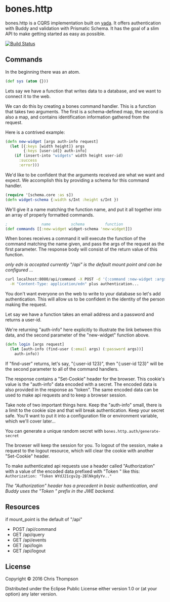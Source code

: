 # bones.http


bones.http is a CQRS implementation built on
[yada](https://github.com/juxt/yada). It offers authentication with Buddy and
validation with Prismatic Schema. It has the goal of a slim API to make getting
started as easy as possible.

[![Build Status](https://travis-ci.org/teaforthecat/bones.http.svg?branch=master)](https://travis-ci.org/teaforthecat/bones.http)

## Commands

In the beginning there was an atom.

```clojure
(def sys (atom {}))
```

Lets say we have a function that writes data to a database, and we want to
connect it to the web.

We can do this by creating a bones command handler. This is a function that
takes two arguments. The first is a schema-defined map, the second is also a
map, and contains identification information gathered from the request.

Here is a contrived example:
```clojure
(defn new-widget [args auth-info request]
  (let [{:keys [width height]} args
        {:keys [user-id]} auth-info]
    (if (insert-into "widgets" width height user-id)
      :success
      :error)))
```

We'd like to be confident that the arguments received are what we want and
expect.  We accomplish this by providing a schema for this command handler.

```clojure
(require '[schema.core :as s])
(defn widget-schema {:width s/Int :height s/Int })
```

We'll give it a name matching the function name, and put it all together into an
array of properly formatted commands.

```clojure
;               name         schema         function
(def commands [[:new-widget widget-schema 'new-widget]])
```

When bones receives a command it will execute the function of the command
matching the name given, and pass the args of the request as the first
parameter. The response body will consist of the return value of this function.

_only edn is accepted currently_
_"/api" is the default mount point and can be configured ..._
```sh
curl localhost:8080/api/command -X POST -d '{:command :new-widget :args {:width 3 :height 5}' \
  -H "Content-Type: application/edn" plus authentication...
```

You don't want everyone on the web to write to your database so let's add
authentication. This will allow us to be confident in the identity of the person making the
request.

Let say we have a function takes an email address and a password and returns a user-id.

We're returning "auth-info" here explicitly to illustrate the link between this
data, and the second parameter of the "new-widget" function above.
```clojure
(defn login [args request]
  (let [auth-info (find-user (:email args) (:password args))]
    auth-info))
```

If "find-user" returns, let's say, "{:user-id 123}", then "{:user-id 123}" will
be the second parameter to all of the command handlers.

The response contains a "Set-Cookie" header for the browser. This cookie's value
is the "auth-info" data encoded with a secret. The encoded data is also provided
in the response as "token". The same encoded data can be used to make api
requests and to keep a browser session.

Take note of two important things here. Keep the "auth-info" small, there is a
limit to the cookie size and that will break authentication. Keep your secret
safe. You'll want to put it into a configuration file or environment variable,
which we'll cover later...

You can generate a unique random secret with `bones.http.auth/generate-secret`

The browser will keep the session for you. To logout of the session, make a
request to the logout resource, which will clear the cookie with another
"Set-Cookie" header.

To make authenticated api requests use a header called "Authorization" with a
value of the encoded data prefixed with "Token " like this: `Authorization:
"Token WYdJ21cgv2g-2BlNkgdyYv.."`


_The "Authorization" header has a precedent in basic authentication, and Buddy
 uses the "Token " prefix in the JWE backend._

## Resources
if mount_point is the default of "/api"

- POST /api/command
- GET /api/query
- GET /api/events
- GET /api/login
- GET /api/logout





## License

Copyright © 2016 Chris Thompson

Distributed under the Eclipse Public License either version 1.0 or (at
your option) any later version.
